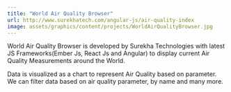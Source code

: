 ```yaml
---
title: "World Air Quality Browser"
url: http://www.surekhatech.com/angular-js/air-quality-index
image: assets/graphics/content/projects/WorldAirQualityBrowser.jpg
---
```


World Air Quality Browser is developed by Surekha Technologies with latest JS Frameworks(Ember Js, React Js and Angular) to display current Air Quality Measurements around the World. 

Data is visualized as a chart to represent Air Quality based on parameter. We can filter data based on air quality parameter, by name and many more.
